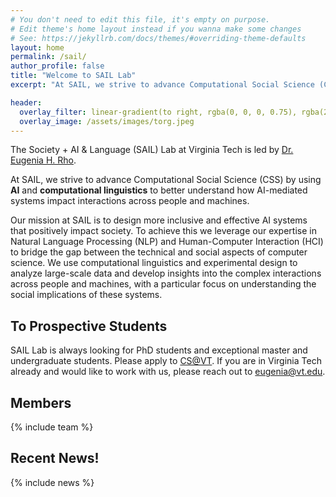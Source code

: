 ```yaml
---
# You don't need to edit this file, it's empty on purpose.
# Edit theme's home layout instead if you wanna make some changes
# See: https://jekyllrb.com/docs/themes/#overriding-theme-defaults
layout: home
permalink: /sail/
author_profile: false
title: "Welcome to SAIL Lab"
excerpt: "At SAIL, we strive to advance Computational Social Science (CSS) by using **AI** and **computational linguistics** to better understand how AI-mediated systems impact interactions across people and machines."

header:
  overlay_filter: linear-gradient(to right, rgba(0, 0, 0, 0.75), rgba(255, 255, 255, 0.25))
  overlay_image: /assets/images/torg.jpeg
---
```


The Society + AI & Language (SAIL) Lab at Virginia Tech is led by [Dr. Eugenia H. Rho](https://eugeniarho.com/).

At SAIL, we strive to advance Computational Social Science (CSS) by using **AI** and **computational linguistics** to better understand how AI-mediated systems impact interactions across people and machines.

Our mission at SAIL is to design more inclusive and effective AI systems that positively impact society. To achieve this we leverage our expertise in Natural Language Processing (NLP) and Human-Computer Interaction (HCI) to bridge the gap between the technical and social aspects of computer science. We use computational linguistics and experimental design to analyze large-scale data and develop insights into the complex interactions across people and machines, with a particular focus on understanding the social implications of these systems.

## To Prospective Students

SAIL Lab is always looking for PhD students and exceptional master and undergraduate students. Please apply to [CS@VT](https://cs.vt.edu/). If you are in Virginia Tech already and would like to work with us, please reach out to [eugenia@vt.edu](https://sail.cs.vt.edu/eugenia@vt.edu).

## Members

{% include team %}

## Recent News!

{% include news %}